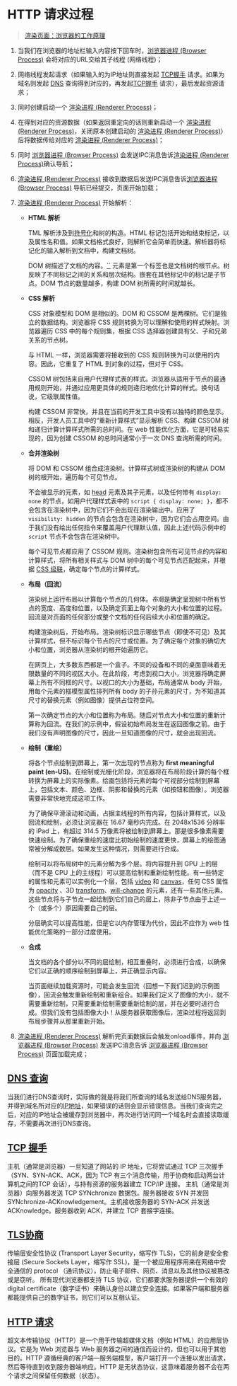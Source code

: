 
# HTTP 请求过程
> [渲染页面：浏览器的工作原理](https://developer.mozilla.org/zh-CN/docs/Web/Performance/How_browsers_work)

1. 当我们在浏览器的地址栏输入内容按下回车时，[浏览器进程 (Browser Process)](./browserPrinciples#浏览器进程-browser-process) 会将对应的URL交给其子线程 (网络线程)；

2. 网络线程发起请求（如果输入的为IP地址则直接发起 [TCP握手](./HTTP_RequestProcess#tcp-握手) 请求。如果为域名则发起 [DNS](./HTTP_RequestProcess#dns-查询) 查询得到对应的，再发起[TCP握手](./HTTP_RequestProcess#tcp-握手) 请求），最后发起资源请求；

3. 同时创建启动一个 [渲染进程 (Renderer Process)](./browserPrinciples#渲染进程-renderer-process)；

4. 在得到对应的资源数据（如果返回重定向的话则重新启动一个 [渲染进程 (Renderer Process)](./browserPrinciples#渲染进程-renderer-process)，关闭原本创建启动的 [渲染进程 (Renderer Process)](./browserPrinciples#渲染进程-renderer-process)）后将数据传给对应的 [渲染进程 (Renderer Process)](./browserPrinciples#渲染进程-renderer-process)；

5. 同时 [浏览器进程 (Browser Process)](./browserPrinciples#浏览器进程-browser-process) 会发送IPC消息告诉[渲染进程 (Renderer Process)](./browserPrinciples#渲染进程-renderer-process)确认导航；

6. [渲染进程 (Renderer Process)](./browserPrinciples#渲染进程-renderer-process) 接收到数据后发送IPC消息告诉[浏览器进程 (Browser Process)](./browserPrinciples#浏览器进程-browser-process) 导航已经提交，页面开始加载；

7. [渲染进程 (Renderer Process)](./browserPrinciples#渲染进程-renderer-process) 开始解析：

   - **HTML 解析**

     TML 解析涉及到[符号化](https://developer.mozilla.org/zh-CN/docs/Web/API/DOMTokenList)和树的构造。HTML 标记包括开始和结束标记，以及属性名和值。如果文档格式良好，则解析它会简单而快速。解析器将标记化的输入解析到文档中，构建文档树。

     DOM 树描述了文档的内容。[``](https://developer.mozilla.org/zh-CN/docs/Web/HTML/Element/html) 元素是第一个标签也是文档树的根节点。树反映了不同标记之间的关系和层次结构。嵌套在其他标记中的标记是子节点。DOM 节点的数量越多，构建 DOM 树所需的时间就越长。

   - **CSS 解析**

     CSS 对象模型和 DOM 是相似的。DOM 和 CSSOM 是两棵树。它们是独立的数据结构。浏览器将 CSS 规则转换为可以理解和使用的样式映射。浏览器遍历 CSS 中的每个规则集，根据 CSS 选择器创建具有父、子和兄弟关系的节点树。

     与 HTML 一样，浏览器需要将接收到的 CSS 规则转换为可以使用的内容。因此，它重复了 HTML 到对象的过程，但对于 CSS。

     CSSOM 树包括来自用户代理样式表的样式。浏览器从适用于节点的最通用规则开始，并通过应用更具体的规则递归地优化计算的样式。换句话说，它级联属性值。

     构建 CSSOM 非常快，并且在当前的开发工具中没有以独特的颜色显示。相反，开发人员工具中的“重新计算样式”显示解析 CSS、构建 CSSOM 树和递归计算计算样式所需的总时间。在 web 性能优化方面，它是可轻易实现的，因为创建 CSSOM 的总时间通常小于一次 DNS 查询所需的时间。

   - **合并渲染树**

     将 DOM 和 CSSOM 组合成渲染树。计算样式树或渲染树的构建从 DOM 树的根开始，遍历每个可见节点。

     不会被显示的元素，如 [head](https://developer.mozilla.org/zh-CN/docs/Web/HTML/Element/head) 元素及其子元素，以及任何带有 `display: none` 的节点，如用户代理样式表中的 `script { display: none; }`，都不会包含在渲染树中，因为它们不会出现在渲染输出中。应用了 `visibility: hidden` 的节点会包含在渲染树中，因为它们会占用空间。由于我们没有给出任何指令来覆盖用户代理默认值，因此上述代码示例中的 `script` 节点不会包含在渲染树中。

     每个可见节点都应用了 CSSOM 规则。渲染树包含所有可见节点的内容和计算样式，将所有相关样式与 DOM 树中的每个可见节点匹配起来，并根据 [CSS 级联](https://developer.mozilla.org/zh-CN/docs/Web/CSS/Cascade)，确定每个节点的计算样式。

   - **布局（回流）**

     渲染树上运行布局以计算每个节点的几何体。*布局*是确定呈现树中所有节点的宽度、高度和位置，以及确定页面上每个对象的大小和位置的过程。回流是对页面的任何部分或整个文档的任何后续大小和位置的确定。

     构建渲染树后，开始布局。渲染树标识显示哪些节点（即使不可见）及其计算样式，但不标识每个节点的尺寸或位置。为了确定每个对象的确切大小和位置，浏览器从渲染树的根开始遍历它。

     在网页上，大多数东西都是一个盒子。不同的设备和不同的桌面意味着无限数量的不同的视区大小。在此阶段，考虑到视口大小，浏览器将确定屏幕上所有不同框的尺寸。以视口的大小为基础，布局通常从 body 开始，用每个元素的框模型属性排列所有 body 的子孙元素的尺寸，为不知道其尺寸的替换元素（例如图像）提供占位符空间。

     第一次确定节点的大小和位置称为布局。随后对节点大小和位置的重新计算称为回流。在我们的示例中，假设初始布局发生在返回图像之前。由于我们没有声明图像的尺寸，因此一旦知道图像的尺寸，就会出现回流。

   - **绘制（重绘）**

     将各个节点绘制到屏幕上，第一次出现的节点称为 **first meaningful paint (en-US)**。在绘制或光栅化阶段，浏览器将在布局阶段计算的每个框转换为屏幕上的实际像素。绘画包括将元素的每个可视部分绘制到屏幕上，包括文本、颜色、边框、阴影和替换的元素（如按钮和图像）。浏览器需要非常快地完成这项工作。

     为了确保平滑滚动和动画，占据主线程的所有内容，包括计算样式，以及回流和绘制，必须让浏览器在 16.67 毫秒内完成。在 2048x1536 分辨率的 iPad 上，有超过 314.5 万像素将被绘制到屏幕上。那是很多像素需要快速绘制。为了确保重绘的速度比初始绘制的速度更快，屏幕上的绘图通常被分解成数层。如果发生这种情况，则需要进行合成。

     绘制可以将布局树中的元素分解为多个层。将内容提升到 GPU 上的层（而不是 CPU 上的主线程）可以提高绘制和重新绘制性能。有一些特定的属性和元素可以实例化一个层，包括 [video](https://developer.mozilla.org/zh-CN/docs/Web/HTML/Element/video) 和 [canvas](https://developer.mozilla.org/zh-CN/docs/Web/HTML/Element/canvas)，任何 CSS 属性为 [opacity](https://developer.mozilla.org/zh-CN/docs/Web/CSS/opacity) 、3D [transform](https://developer.mozilla.org/zh-CN/docs/Web/CSS/transform)、[will-change](https://developer.mozilla.org/zh-CN/docs/Web/CSS/will-change) 的元素，还有一些其他元素。这些节点将与子节点一起绘制到它们自己的层上，除非子节点由于上述一个（或多个）原因需要自己的层。

     分层确实可以提高性能，但是它以内存管理为代价，因此不应作为 web 性能优化策略的一部分过度使用。

   - **合成**

     当文档的各个部分以不同的层绘制，相互重叠时，必须进行合成，以确保它们以正确的顺序绘制到屏幕上，并正确显示内容。

     当页面继续加载资源时，可能会发生回流（回想一下我们迟到的示例图像），回流会触发重新绘制和重新组合。如果我们定义了图像的大小，就不需要重新绘制，只需要重新绘制需要重新绘制的层，并在必要时进行合成。但我们没有包括图像大小！从服务器获取图像后，渲染过程将返回到布局步骤并从那里重新开始。

8. [渲染进程 (Renderer Process)](./browserPrinciples#渲染进程-renderer-process) 解析完页面数据后会触发onload事件，并向 [浏览器进程 (Browser Process)](./browserPrinciples#浏览器进程-browser-process) 发送IPC消息告诉 [浏览器进程 (Browser Process)](./browserPrinciples#浏览器进程-browser-process) 页面加载完成；


## [DNS 查询](https://developer.mozilla.org/zh-CN/docs/Glossary/DNS)

当我们进行DNS查询时，实际做的就是将我们所查询的域名发送给DNS服务器，并得到域名所对应的[IP地址](https://developer.mozilla.org/zh-CN/docs/Glossary/IP_Address)，如果错误的话则会显示错误信息。当我们查询完之后，对应的IP地址会被缓存到浏览器中，再次进行访问同一个域名时会直接读取缓存，不需要再次进行DNS查询。


## [TCP 握手](https://developer.mozilla.org/en-US/docs/Glossary/TCP_handshake)

主机（通常是浏览器）一旦知道了网站的 IP 地址，它将尝试通过 TCP 三次握手（SYN、SYN-ACK、ACK，因为 TCP 有三个消息传输，用于协商和启动两台计算机之间的TCP 会话），与持有资源的服务器建立 TCP/IP 连接。
主机（通常是浏览器）向服务器发送 TCP SYNchronize 数据包。服务器接收 SYN 并发回 SYNchronize-ACKnowledgement。主机接收服务器的 SYN-ACK 并发送 ACKnowledge。服务器收到 ACK，并建立 TCP 套接字连接。

## [TLS协商](https://developer.mozilla.org/en-US/docs/Glossary/TLS)

传输层安全性协议 (Transport Layer Security，缩写作 TLS)，它的前身是安全套接层 (Secure Sockets Layer，缩写作 SSL)，是一个被应用程序用来在网络中安全通信的 protocol （通讯协议），防止电子邮件、网页、消息以及其他协议被篡改或是窃听。
所有现代浏览器都支持 TLS 协议，它们都要求服务器提供一个有效的digital certificate（数字证书）来确认身份以建立安全连接。如果客户端和服务器都能提供自己的数字证书，则它们可以互相认证。

## [HTTP 请求](https://developer.mozilla.org/zh-CN/docs/Web/HTTP)

超文本传输协议（HTTP）是一个用于传输超媒体文档（例如 HTML）的应用层协议。它是为 Web 浏览器与 Web 服务器之间的通信而设计的，但也可以用于其他目的。HTTP 遵循经典的客户端—服务端模型，客户端打开一个连接以发出请求，然后等待直到收到服务器端响应。HTTP 是无状态协议，这意味着服务器不会在两个请求之间保留任何数据（状态）。
